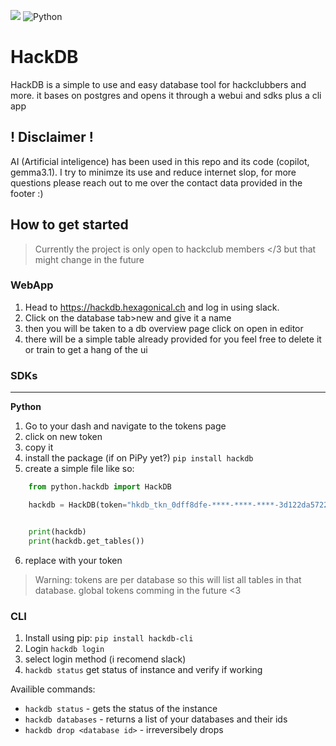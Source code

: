 ![](https://hackatime-badge.hackclub.com/U087PR1B2HX/HackDB) ![Python](https://img.shields.io/badge/Built%20with-python-3670A0?style=for-the-badge&logo=python&logoColor=ffdd54)

# HackDB
HackDB is a simple to use and easy database tool for hackclubbers and more. it bases on postgres and opens it through a webui and sdks plus a cli app

## ! Disclaimer !
AI (Artificial inteligence) has been used in this repo and its code (copilot, gemma3.1). I try to minimze its use and reduce internet slop, for more questions please reach out to me over the contact data provided in the footer :)

## How to get started
> Currently the project is only open to hackclub members </3 but that might change in the future

### WebApp
1. Head to https://hackdb.hexagonical.ch and log in using slack. 
2. Click on the database tab>new and give it a name
3. then you will be taken to a db overview page click on open in editor
4. there will be a simple table already provided for you feel free to delete it or train to get a hang of the ui

### SDKs

---
**Python**
1. Go to your dash and navigate to the tokens page
2. click on new token
3. copy it
4. install the package (if on PiPy yet?) `pip install hackdb`
5. create a simple file like so:
```python
    from python.hackdb import HackDB

    hackdb = HackDB(token="hkdb_tkn_0dff8dfe-****-****-****-3d122da57226")


    print(hackdb)
    print(hackdb.get_tables())
```
6. replace with your token
> Warning: tokens are per database so this will list all tables in that database. global tokens comming in the future <3

### CLI

1. Install using pip: `pip install hackdb-cli`
2. Login `hackdb login`
3. select login method (i recomend slack)
4. `hackdb status` get status of instance and verify if working

Availible commands:
- `hackdb status` - gets the status of the instance
- `hackdb databases` - returns a list of your databases and their ids
- `hackdb drop <database id>` - irreversibely drops 
